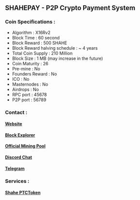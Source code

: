 ## SHAHEPAY - P2P Crypto Payment System

### Coin Specifications :
* Algorithm : X16Rv2
* Block Time : 60 second
* Block Reward : 500 SHAHE
* Block Reward halving schedule : ~ 4 years
* Total Coin Supply : 210 Million
* Block Size : 1 MB (may increase in the future)
* Coin Maturity : 26
* Pre-mine : No
* Founders Reward : No
* ICO : No
* Masternodes : No
* Airdrops : No
* RPC port : 45678
* P2P port : 56789

### Contact :
#### [Website](shahepay.com)
#### [Block Explorer](https://shahepay.alfr.xyz)
#### [Official Mining Pool](https://minenow.ml)

#### [Discord Chat](https://discord.com/invite/HavCDpdCTM)
#### [Telegram](https://twitter.com/shahepay)

### Services :
#### [Shahe PTCToken](https://ptcstoken.tk)

